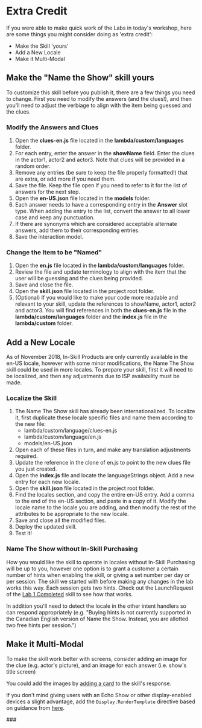 # Extra Credit

If you were able to make quick work of the Labs in today's workshop, here are some things you might consider doing as 'extra credit':
* Make the Skill 'yours'
* Add a New Locale
* Make it Multi-Modal

## Make the "Name the Show" skill yours

To customize this skill before you publish it, there are a few things you need to change.  First you need to modify the answers (and the clues!), and then you'll need to adjust the verbiage to align with the item being guessed and the clues.

### Modify the Answers and Clues

1. Open the **clues-en.js** file located in the **lambda/custom/languages** folder.
1. For each entry, enter the answer in the **showName** field.  Enter the clues in the actor1, actor2 and actor3.  Note that clues will be provided in a random order.
1. Remove any entries (be sure to keep the file properly formatted!) that are extra, or add more if you need them.
1. Save the file.  Keep the file open if you need to refer to it for the list of answers for the next step.
1. Open the **en-US.json** file located in the **models** folder.
1. Each answer needs to have a corresponding entry in the **Answer** slot type.  When adding the entry to the list, convert the answer to all lower case and keep any punctuation.
1. If there are synonyms which are considered acceptable alternate answers, add them to their corresponding entries.
1. Save the interaction model.

### Change the Item to be "Named"

1. Open the **en.js** file located in the **lambda/custom/languages** folder.
1. Review the file and update terminology to align with the item that the user will be guessing and the clues being provided.
1. Save and close the file.
1. Open the **skill.json** file located in the project root folder.
1. (Optional) If you would like to make your code more readable and relevant to your skill, update the references to showName, actor1, actor2 and actor3.  You will find references in both the **clues-en.js** file in the **lambda/custom/languages** folder and the **index.js** file in the **lambda/custom** folder. 

## Add a New Locale

As of November 2018, In-Skill Products are only currently available in the en-US locale, however with some minor modifications, the Name The Show skill could be used in more locales.  To prepare your skill, first it will need to be localized, and then any adjustments due to ISP availability must be made.

### Localize the Skill

1. The Name The Show skill has already been internationalized.  To localize it, first duplicate these locale specific files and name them according to the new file:
    * lambda/custom/language/clues-en.js
    * lambda/custom/language/en.js
    * models/en-US.json
1. Open each of these files in turn, and make any translation adjustments required.
1. Update the reference in the clone of en.js to point to the new clues file you just created.
1. Open the **index.js** file and locate the languageStrings object.  Add a new entry for each new locale. 
1. Open the **skill.json** file located in the project root folder.
1. Find the locales section, and copy the entire en-US entry.  Add a comma to the end of the en-US section, and paste in a copy of it.  Modify the locale name to the locale you are adding, and then modify the rest of the attributes to be appropriate to the new locale.
1. Save and close all the modified files.
1. Deploy the updated skill.
1. Test it!

### Name The Show without In-Skill Purchasing

How you would like the skill to operate in locales without In-Skill Purchasing will be up to you, however one option is to grant a customer a certain number of hints when enabling the skill, or giving a set number per day or per session.  The skill we started with before making any changes in the lab works this way.  Each session gets two hints.  Check out the LaunchRequest of the [Lab 1 Completed](./lab-1-completed) skill to see how that works.

In addition you'll need to detect the locale in the other intent handlers so can respond appropriately (e.g. "Buying hints is not currently supported in the Canadian English version of Name the Show.  Instead, you are allotted two free hints per session.")

## Make it Multi-Modal

To make the skill work better with screens, consider adding an image for the clue (e.g. actor's picture), and an image for each answer (i.e. show's title screen)

You could add the images by [adding a card](https://developer.amazon.com/docs/custom-skills/include-a-card-in-your-skills-response.html) to the skill's response.

If you don't mind giving users with an Echo Show or other display-enabled devices a slight advantage, add the `Display.RenderTemplate` directive based on guidance from [here](https://developer.amazon.com/docs/custom-skills/create-skills-for-alexa-enabled-devices-with-a-screen.html).

\###